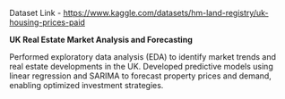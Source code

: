 Dataset Link - https://www.kaggle.com/datasets/hm-land-registry/uk-housing-prices-paid

**UK Real Estate Market Analysis and Forecasting**


Performed exploratory data analysis (EDA) to identify market trends and real estate developments in the UK. Developed predictive models using linear regression and SARIMA to forecast property prices and demand, enabling optimized investment strategies.
